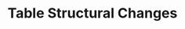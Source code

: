---
title: Table Structural Changes
permalink: /data-structure/table-structural-changes
layout: general
keywords: redshift, amazon redshift, postgresql, varchar, varchar widening, column splitting, postgres, panoply, bigquery, structure change, schema change, column split

summary: "From time to time, Stitch will encounter data that can't be loaded losslessly into the destination table in your destination. When this happens, Stitch may have to alter the structure of the table in order to successfully load the data."
toc: true
weight: 3


sections:
  - content: |
      {{ page.summary }}

  - title: "Reasons for table structural changes"
    anchor: "structural-change-reasons"
    content: |
      Stitch may need to perform table alterations for several reasons, including:

      - [`VARCHAR` data of varying widths](#varchar-column-widening),
      - [Multiple data types in a source table column](#columns-mixed-data-types), and
      - [Column additions or removals in the source table](#adding-removing-columns)
      
      In this guide are examples of how Stitch will behave in each of these scenarios for each currently supported destination type.


# --------------------------- #
#        EXAMPLE TABLE        #
# --------------------------- #

  - title: "Examples in this guide"
    anchor: "examples-in-this-guide"
    content: |
      The examples in this guide will use an example table named `{{ site.data.dataloading.examples.example-table.name }}` to demonstrate Stitch's behavior for each scenario.

      Excluding [the `_sdc` columns]({{ link.destinations.storage.sdc-columns | prepend: site.baseurl }}), Stitch determines this is the structure of the `{{ site.data.dataloading.examples.example-table.name }}` table:

      {% include replication/templates/example-table-extracted-rows.html table-type="table-schema" %}


# --------------------------- #
#      VARCHAR WIDENING       #
# --------------------------- #

  - title: "VARCHAR column widening"
    anchor: "varchar-column-widening"
    content: |
      To preserve your destination's performance and reduce disk usage, Stitch uses the smallest possible `VARCHAR` column when storing string data.

      For example: If the maximum width of a string column across all records is currently 127, Stitch will type the destination column as `VARCHAR(128)`.

      As string data can vary in width, Stitch will take different actions to accommodate the data, depending on the destination in use. See below for an example.

    subsections:
      - title: "VARCHAR column widening example: First replication job"
        anchor: "varchar-column-widening--first-replication-job"
        content: |
          During the first replication job, Stitch extracts the following records for the [`{{ site.data.dataloading.examples.example-table.name }}` table](#examples-in-this-guide):

          {% include replication/templates/example-table-extracted-rows.html table-type="extraction" job-type="first-job" example-type="varchar-widening" %}

      - title: "VARCHAR column widening example: Second replication job"
        anchor: "varchar-column-widening-columns--second-replication-job"
        content: |
          During the next replication job, Stitch extracts the records in the table below. In this example, the `name` column contains data that exceeds its previously known width:

          {% include replication/templates/example-table-extracted-rows.html table-type="extraction" job-type="second-job" example-type="varchar-widening" %}

      - title: "VARCHAR column widening example: New table structure"
        anchor: "varchar-column-widening--new-table-structure"
        content: |
          How Stitch loads the data depends on the type destination being used. Click the tabs below to see how accommodating this data works for each destination.

          {% include replication/templates/table-schema-changes-tabs.html example-type="varchar-widening" %}


# --------------------------- #
#      MIXED DATA TYPES       #
# --------------------------- #

  - title: "Columns with mixed data types"
    anchor: "columns-mixed-data-types"
    content: |
      Stitch requires that there only be one data type per column to properly type, load, and store data. If a column contains multiple data types, Stitch will create additional columns and append the data type to the column name. See below for an example.

    subsections:
      - title: "Mixed data types example: First replication job"
        anchor: "mixed-data-types--first-replication-job"
        content: |
          During the first replication job, the following rows are extracted for the [`{{ site.data.dataloading.examples.example-table.name }}` table](#examples-in-this-guide):

          {% include replication/templates/example-table-extracted-rows.html table-type="extraction" job-type="first-job" example-type="mixed-data-types" %}

      - title: "Mixed data types example: Second replication job"
        anchor: "mixed-data-types--second-replication-job"
        content: |
          During the next replication job, the following rows are extracted:

          {% include replication/templates/example-table-extracted-rows.html table-type="extraction" job-type="second-job" example-type="mixed-data-types" %}

          Stitch will detect that the data types in these newly replicated rows differ than the ones from the initial replication job. In this case:

          - `age` was originally a `BIGINT`, but can sometimes be a decimal
          - `has_magic` was originally a `BOOLEAN`, but can sometimes be a string

      - title: "Mixed data types example: New table structure"
        anchor: "mixed-data-types--new-table-structure"
        content: |
          To accommodate the data, Stitch will create a new column for the newly detected data type and store the data for that data type in the new column.

          How columns are named as a result of "splitting" mixed data types depends on the type of destination being used. Click the tabs below to see how accommodating this data works for each destination.

          {% include replication/templates/table-schema-changes-tabs.html example-type="mixed-data-types" %}


# --------------------------- #
#   ADDING/REMOVING COLUMNS   #
# --------------------------- #

  - title: "Adding and removing columns"
    anchor: "adding-removing-columns"
    content: |
      {% capture log-based-incremental-notice %}
      **Note**: **This section is not applicable to Log-based Incremental Replication**. This section only applies when Key-based Incremental or Full Table Replication is being used. Refer to the [Log-based Incremental Replication guide]({{ link.replication.log-based-incremental | prepend: site.baseurl }}) for info about schema changes and Log-based Incremental Replication.
      {% endcapture %}
      {% include note.html type="single-line" content=log-based-incremental-notice %}

      - **Adding columns**: When a new column is added to a source table and selected for replication, Stitch will append the column to the end of the destination table. 

         For Key-based Incremental tables, data for the column will be replicated onward from the saved [Replication Key ]({{ link.replication.rep-keys | prepend: site.baseurl }}). Default `NULLs` will be placed in existing rows unless:

          1. A historical backfill in the source updated the records' Replication Key values, or
          2. A [table-level reset]({{ link.replication.reset-rep-keys | prepend: site.baseurl }}) is performed and a full re-replication is queued

      - **Removing columns**: When a column is removed in the source or de-selected from replication, Stitch will place default `NULLs` in the column going forward. Columns will not be removed from the destination.

  - title: "Additional resources"
    anchor: "additional-resources"
    subsections:
      - title: "Identify record rejections"
        anchor: "identify-record-rejections"
        content: |
          If Stitch is unable to load data into a table, it'll look like data is missing in your destination.

          When this occurs, check the [Rejected records table]({{ link.destinations.storage.rejected-records | prepend: site.baseurl }}) for the integration. This can help you pinpoint the root cause of the problem and unblock your data.

      - title: "Redshift/Panoply dependent views"
        anchor: "redshift-panoply-dependent-views"
        content: |
          {% include destinations/redshift/redshift-dependent-views.html %}
---